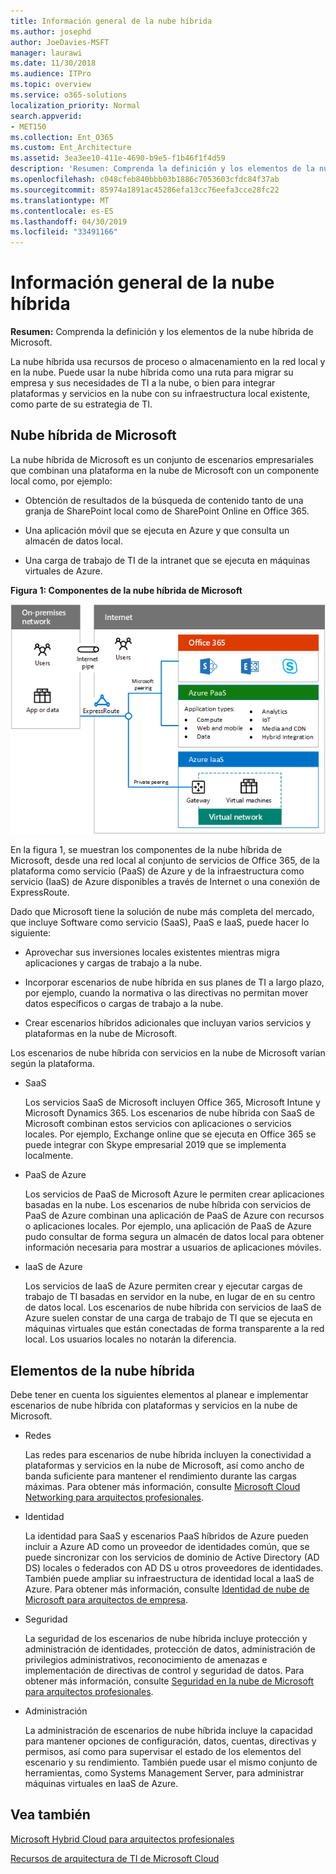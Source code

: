 ```yaml
---
title: Información general de la nube híbrida
ms.author: josephd
author: JoeDavies-MSFT
manager: laurawi
ms.date: 11/30/2018
ms.audience: ITPro
ms.topic: overview
ms.service: o365-solutions
localization_priority: Normal
search.appverid:
- MET150
ms.collection: Ent_O365
ms.custom: Ent_Architecture
ms.assetid: 3ea3ee10-411e-4690-b9e5-f1b46f1f4d59
description: 'Resumen: Comprenda la definición y los elementos de la nube híbrida de Microsoft.'
ms.openlocfilehash: c048cfeb840bbb03b1886c7053603cfdc84f37ab
ms.sourcegitcommit: 85974a1891ac45286efa13cc76eefa3cce28fc22
ms.translationtype: MT
ms.contentlocale: es-ES
ms.lasthandoff: 04/30/2019
ms.locfileid: "33491166"
---
```

# <a name="hybrid-cloud-overview"></a>Información general de la nube híbrida

 **Resumen:** Comprenda la definición y los elementos de la nube híbrida de Microsoft.
  
La nube híbrida usa recursos de proceso o almacenamiento en la red local y en la nube. Puede usar la nube híbrida como una ruta para migrar su empresa y sus necesidades de TI a la nube, o bien para integrar plataformas y servicios en la nube con su infraestructura local existente, como parte de su estrategia de TI.
  
## <a name="microsoft-hybrid-cloud"></a>Nube híbrida de Microsoft

La nube híbrida de Microsoft es un conjunto de escenarios empresariales que combinan una plataforma en la nube de Microsoft con un componente local como, por ejemplo: 
  
- Obtención de resultados de la búsqueda de contenido tanto de una granja de SharePoint local como de SharePoint Online en Office 365.
    
- Una aplicación móvil que se ejecuta en Azure y que consulta un almacén de datos local.
    
- Una carga de trabajo de TI de la intranet que se ejecuta en máquinas virtuales de Azure.
    
**Figura 1: Componentes de la nube híbrida de Microsoft**

![Componentes de la nube híbrida de Microsoft](media/Hybrid-Poster/MS-Hybrid-Cloud.png)
  
En la figura 1, se muestran los componentes de la nube híbrida de Microsoft, desde una red local al conjunto de servicios de Office 365, de la plataforma como servicio (PaaS) de Azure y de la infraestructura como servicio (IaaS) de Azure disponibles a través de Internet o una conexión de ExpressRoute.
  
Dado que Microsoft tiene la solución de nube más completa del mercado, que incluye Software como servicio (SaaS), PaaS e IaaS, puede hacer lo siguiente:
  
- Aprovechar sus inversiones locales existentes mientras migra aplicaciones y cargas de trabajo a la nube.
    
- Incorporar escenarios de nube híbrida en sus planes de TI a largo plazo, por ejemplo, cuando la normativa o las directivas no permitan mover datos específicos o cargas de trabajo a la nube.
    
- Crear escenarios híbridos adicionales que incluyan varios servicios y plataformas en la nube de Microsoft.
    
Los escenarios de nube híbrida con servicios en la nube de Microsoft varían según la plataforma.
  
- SaaS
    
    Los servicios SaaS de Microsoft incluyen Office 365, Microsoft Intune y Microsoft Dynamics 365. Los escenarios de nube híbrida con SaaS de Microsoft combinan estos servicios con aplicaciones o servicios locales. Por ejemplo, Exchange online que se ejecuta en Office 365 se puede integrar con Skype empresarial 2019 que se implementa localmente.
    
- PaaS de Azure
    
    Los servicios de PaaS de Microsoft Azure le permiten crear aplicaciones basadas en la nube. Los escenarios de nube híbrida con servicios de PaaS de Azure combinan una aplicación de PaaS de Azure con recursos o aplicaciones locales. Por ejemplo, una aplicación de PaaS de Azure pudo consultar de forma segura un almacén de datos local para obtener información necesaria para mostrar a usuarios de aplicaciones móviles.
    
- IaaS de Azure
    
    Los servicios de IaaS de Azure permiten crear y ejecutar cargas de trabajo de TI basadas en servidor en la nube, en lugar de en su centro de datos local. Los escenarios de nube híbrida con servicios de IaaS de Azure suelen constar de una carga de trabajo de TI que se ejecuta en máquinas virtuales que están conectadas de forma transparente a la red local. Los usuarios locales no notarán la diferencia.
    
## <a name="elements-of-hybrid-cloud"></a>Elementos de la nube híbrida

Debe tener en cuenta los siguientes elementos al planear e implementar escenarios de nube híbrida con plataformas y servicios en la nube de Microsoft.
  
- Redes
    
    Las redes para escenarios de nube híbrida incluyen la conectividad a plataformas y servicios en la nube de Microsoft, así como ancho de banda suficiente para mantener el rendimiento durante las cargas máximas. Para obtener más información, consulte [Microsoft Cloud Networking para arquitectos profesionales](microsoft-cloud-networking-for-enterprise-architects.md).
    
- Identidad
    
    La identidad para SaaS y escenarios PaaS híbridos de Azure pueden incluir a Azure AD como un proveedor de identidades común, que se puede sincronizar con los servicios de dominio de Active Directory (AD DS) locales o federados con AD DS u otros proveedores de identidades. También puede ampliar su infraestructura de identidad local a IaaS de Azure. Para obtener más información, consulte [Identidad de nube de Microsoft para arquitectos de empresa](microsoft-cloud-it-architecture-resources.md#identity).
    
- Seguridad
    
    La seguridad de los escenarios de nube híbrida incluye protección y administración de identidades, protección de datos, administración de privilegios administrativos, reconocimiento de amenazas e implementación de directivas de control y seguridad de datos. Para obtener más información, consulte [Seguridad en la nube de Microsoft para arquitectos profesionales](microsoft-cloud-it-architecture-resources.md#security).
    
- Administración
    
    La administración de escenarios de nube híbrida incluye la capacidad para mantener opciones de configuración, datos, cuentas, directivas y permisos, así como para supervisar el estado de los elementos del escenario y su rendimiento. También puede usar el mismo conjunto de herramientas, como Systems Management Server, para administrar máquinas virtuales en IaaS de Azure.
    
## <a name="see-also"></a>Vea también

[Microsoft Hybrid Cloud para arquitectos profesionales](microsoft-hybrid-cloud-for-enterprise-architects.md)
  
[Recursos de arquitectura de TI de Microsoft Cloud](microsoft-cloud-it-architecture-resources.md)

